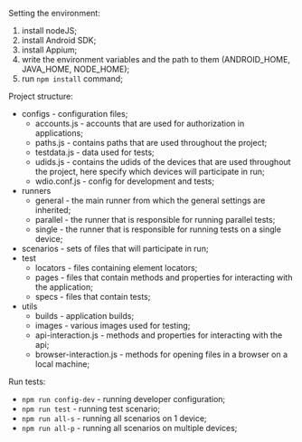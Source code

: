 Setting the environment:

  1. install nodeJS;
  2. install Android SDK;
  3. install Appium;
  4. write the environment variables and the path to them (ANDROID_HOME, JAVA_HOME, NODE_HOME);
  5. run `npm install` command;
  
Project structure:

  - configs - configuration files;
    - accounts.js - accounts that are used for authorization in applications;
    - paths.js - contains paths that are used throughout the project;
    - testdata.js - data used for tests;
    - udids.js - contains the udids of the devices that are used throughout the project, here specify which devices will participate in run;
    - wdio.conf.js - config for development and tests;
  - runners
    - general - the main runner from which the general settings are inherited;
    - parallel - the runner that is responsible for running parallel tests;
    - single - the runner that is responsible for running tests on a single device;
  - scenarios - sets of files that will participate in run;
  - test
    - locators - files containing element locators;
    - pages - files that contain methods and properties for interacting with the application;
    - specs - files that contain tests;
  - utils
    - builds - application builds;
    - images - various images used for testing;
    - api-interaction.js - methods and properties for interacting with the api;
    - browser-interaction.js - methods for opening files in a browser on a local machine;

Run tests:

  - `npm run config-dev` - running developer configuration;
  - `npm run test` - running test scenario;
  - `npm run all-s` - running all scenarios on 1 device;
  - `npm run all-p` - running all scenarios on multiple devices;
